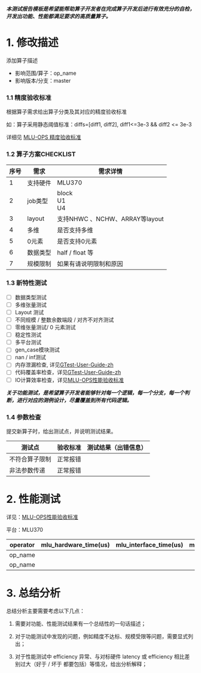 **_本测试报告模板是希望能帮助算子开发者在完成算子开发后进行有效充分的自检，开发出功能、性能都满足要求的高质量算子。_**

# 1. 修改描述

添加算子描述
- 影响范围/算子：op_name
- 影响版本/分支：master

### 1.1 精度验收标准

根据算子需求给出算子分类及其对应的精度验收标准

如：算子采用静态阈值标准：diffs=[diff1, diff2], diff1<=3e-3 && diff2 <= 3e-3

详细见 [MLU-OPS 精度验收标准](./MLU-OPS-Accuracy-Acceptance-Standard.md)

### 1.2 算子方案CHECKLIST

|      序号      |           需求            |            需求详情            |
|----------------|---------------------------|--------------------------------|
|        1       |          支持硬件         |             MLU370             |
|        2       |          job类型          |      block <br> U1 <br> U4     |
|        3       |         layout            | 支持NHWC 、NCHW、ARRAY等layout |
|        4       |         多维              |         是否支持多维           |
|        5       |         0元素             |         是否支持0元素          |
|        6       |         数据类型          |         half / float 等        |
|        7       |        规模限制           |     如果有请说明限制和原因     |

### 1.3 新特性测试

- [ ] 数据类型测试
- [ ] 多维张量测试
- [ ] Layout 测试
- [ ] 不同规模 / 整数余数端段 / 对齐不对齐测试
- [ ] 零维张量测试/ 0 元素测试
- [ ] 稳定性测试
- [ ] 多平台测试
- [ ] gen_case模块测试
- [ ] nan / inf测试  
- [ ] 内存泄漏检查, 详见[GTest-User-Guide-zh](./GTest-User-Guide-zh.md)
- [ ] 代码覆盖率检查，详见[GTest-User-Guide-zh](./GTest-User-Guide-zh.md)
- [ ] IO计算效率检查，详见[MLU-OPS性能验收标准](./MLU-OPS-Performance-Acceptance-Standard.md) 

**_关于功能测试，是希望算子开发者能够针对每一个逻辑，每一个分支，每一个判断，进行对应的测例设计，尽量覆盖到所有代码逻辑。_**

### 1.4 参数检查

提交新算子时，给出测试点，并说明测试结果。

| 测试点         | 验收标准 | 测试结果（出错信息） |
| -------------- | -------- | -------------------- |
| 不符合算子限制 | 正常报错 |                      |
| 非法参数传递   | 正常报错 |                      |

# 2. 性能测试

详见：[MLU-OPS性能验收标准](./MLU-OPS-Performance-Acceptance-Standard.md)

平台：MLU370

|operator|mlu_hardware_time(us)|mlu_interface_time(us)|mlu_io_efficiency|mlu_compute_efficiency|mlu_workwpace_size(Bytes)|data_type|shape|
|-------|----|----|----|----|----|----|-----|
|op_name|    |    |    |    |    |    |     |
|op_name|    |    |    |    |    |    |     |

# 3. 总结分析

总结分析主要需要考虑以下几点：

1. 需要对功能、性能测试结果有一个总结性的一句话描述；

2. 对于功能测试中发现的问题，例如精度不达标、规模受限等问题，需要显式列出；

3. 对于性能测试中 efficiency 异常、与对标硬件 latency 或 efficiency 相比差别过大（好于 / 坏于 都要包括）等情况，给出分析解释；
